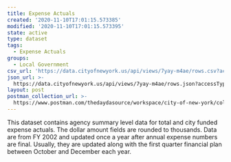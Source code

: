 ```yaml
---
title: Expense Actuals
created: '2020-11-10T17:01:15.573385'
modified: '2020-11-10T17:01:15.573395'
state: active
type: dataset
tags:
  - Expense Actuals
groups:
  - Local Government
csv_url: 'https://data.cityofnewyork.us/api/views/7yay-m4ae/rows.csv?accessType=DOWNLOAD'
json_url: >-
  https://data.cityofnewyork.us/api/views/7yay-m4ae/rows.json?accessType=DOWNLOAD
layout: post
postman_collection_url: >-
  https://www.postman.com/thedaydasource/workspace/city-of-new-york/collection/15909983-4c8cc031-ca98-4b43-9c16-39cb08233d7e
---
```

This dataset contains agency summary level data for total and city funded expense actuals.  The dollar amount fields are rounded to thousands. Data are from FY 2002 and updated once a year after annual expense numbers are final.  Usually, they are updated along with the first quarter financial plan between October and December each year.
